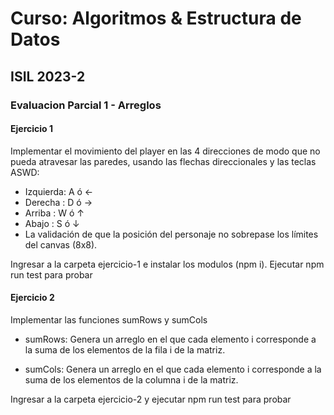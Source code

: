 # Curso: Algoritmos & Estructura de Datos

## ISIL 2023-2

### Evaluacion Parcial 1 - Arreglos

#### Ejercicio 1

Implementar el movimiento del player en las 4 direcciones de modo que no pueda atravesar las paredes, usando las flechas direccionales y las teclas ASWD:

- Izquierda: A ó ←
- Derecha : D ó →
- Arriba : W ó ↑
- Abajo : S ó ↓
- La validación de que la posición del personaje no sobrepase los límites del canvas (8x8).

Ingresar a la carpeta ejercicio-1 e instalar los modulos (npm i). Ejecutar npm run test para probar

#### Ejercicio 2

Implementar las funciones sumRows y sumCols

- sumRows:
  Genera un arreglo en el que cada elemento i corresponde a la suma de los elementos de la fila i de la matriz.

- sumCols:
  Genera un arreglo en el que cada elemento i corresponde
  a la suma de los elementos de la columna i de la matriz.

Ingresar a la carpeta ejercicio-2 y ejecutar npm run test para probar
